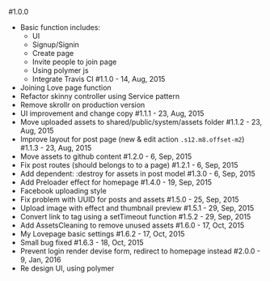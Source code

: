 #1.0.0
  - Basic function includes:
    + UI
    + Signup/Signin
    + Create page
    + Invite people to join page
    + Using polymer js
    + Integrate Travis CI
#1.1.0 - 14, Aug, 2015
  - Joining Love page function
  - Refactor skinny controller using Service pattern
  - Remove skrollr on production version
  - UI improvement and change copy
#1.1.1 - 23, Aug, 2015
  - Move uploaded assets to shared/public/system/assets folder
#1.1.2 - 23, Aug, 2015
  - Improve layout for post page (new & edit action `.s12.m8.offset-m2`)
#1.1.3 - 23, Aug, 2015
  - Move assets to github content
#1.2.0 - 6, Sep, 2015
  - Fix post routes (should belongs to to a page)
#1.2.1 - 6, Sep, 2015
  - Add dependent: :destroy for assets in post model
#1.3.0 - 6, Sep, 2015
  - Add Preloader effect for homepage
#1.4.0 - 19, Sep, 2015
  - Facebook uploading style
  - Fix problem with UUID for posts and assets
#1.5.0 - 25, Sep, 2015
  - Upload image with effect and thumbnail preview
#1.5.1 - 29, Sep, 2015
  - Convert link to <a> tag using a setTimeout function
#1.5.2 - 29, Sep, 2015
  - Add AssetsCleaning to remove unused assets
#1.6.0 - 17, Oct, 2015
  - My Lovepage basic settings
#1.6.2 - 17, Oct, 2015
  - Small bug fixed
#1.6.3 - 18, Oct, 2015
  - Prevent login render devise form, redirect to homepage instead
#2.0.0 - 9, Jan, 2016
  - Re design UI, using polymer

